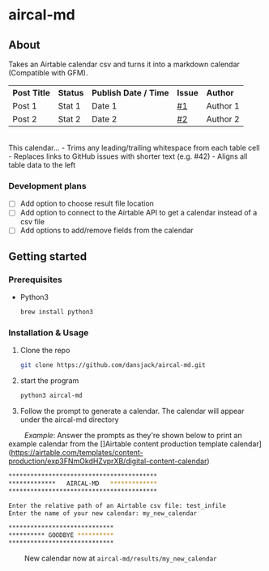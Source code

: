 # aircal-md

## About
Takes an Airtable calendar csv and turns it into a markdown calendar (Compatible with GFM).
<table>
  <tbody align="left">
  <tr>
      <th>Post Title</th>
      <th>Status</th>
      <th>Publish Date / Time</th>
      <th>Issue</th>
      <th>Author</th>
    </tr>
    <tr>
      <td>Post 1</td>
      <td>Stat 1</td>
      <td>Date 1</td>
      <td><a href="https://github.com/blog/issues/1">#1</a></td>
      <td>Author 1</td>
    </tr>
    <tr>
      <td>Post 2</td>
      <td>Stat 2</td>
      <td>Date 2</td>
      <td><a href="https://github.com/blog/issues/2">#2</a></td>
      <td>Author 2</td>
    </tr>
  </tbody>
</table><br  />
This calendar...
- Trims any leading/trailing whitespace from each table cell
- Replaces links to GitHub issues with shorter text (e.g. #42)
- Aligns all table data to the left

### Development plans
- [ ] Add option to choose result file location
- [ ] Add option to connect to the Airtable API to get a calendar instead of a csv file
- [ ] Add options to add/remove fields from the calendar

## Getting started

### Prerequisites
- Python3
    ```sh
    brew install python3
    ```

### Installation & Usage
1. Clone the repo
    ```sh
    git clone https://github.com/dansjack/aircal-md.git
    ```
2. start the program
    ```sh
    python3 aircal-md
    ```
3. Follow the prompt to generate a calendar. The calendar will appear under the aircal-md
directory

&nbsp; &nbsp; &nbsp; &nbsp; _Example_: Answer the prompts as they're shown below to print an example calendar from the []Airtable content production template calendar](https://airtable.com/templates/content-production/exp3FNmOkdHZvprXB/digital-content-calendar)<br>
```sh
*****************************************
*************   AIRCAL-MD   *************
*****************************************

Enter the relative path of an Airtable csv file: test_infile
Enter the name of your new calendar: my_new_calendar

*****************************
********** GOODBYE **********
*****************************

```
&nbsp; &nbsp; &nbsp; &nbsp; New calendar now at `aircal-md/results/my_new_calendar`
